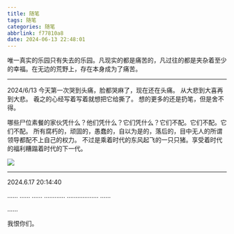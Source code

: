 ```yaml
---
title: 随笔
tags: 随笔
categories: 随笔
abbrlink: f77810a8
date: 2024-06-13 22:48:01
---
```


唯一真实的乐园只有失去的乐园。凡现实的都是痛苦的，凡过往的都是夹杂着至少的幸福。在无边的荒野上，存在本身成为了痛苦。

---

2024/6/13
今天第一次哭到头痛，脸都哭麻了，现在还在头痛。
从大悲到大喜再到大悲。
羲之的心经写着写着就想把它给撕了。
想的更多的还是扔笔，但是舍不得。

哪些尸位素餐的家伙凭什么？他们凭什么？它们凭什么？它们不配。它们不配。它们不配。
所有腐朽的，顽固的，愚蠢的，自以为是的，落后的，目中无人的所谓领导都配不上自己的权力。
不过是乘着时代的东风起飞的一只只猪。享受着时代的福利糟蹋着时代的下一代。

![](/img/心经.jpg)


---
2024.6.17 20:14:40

......
......
......
............
..................
......

......

我恨你们。
